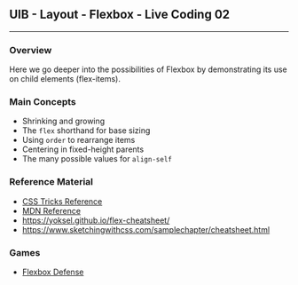 ## UIB - Layout - Flexbox - Live Coding 02

---

### Overview

Here we go deeper into the possibilities of Flexbox by demonstrating its use on child elements (flex-items).

### Main Concepts

- Shrinking and growing
- The `flex` shorthand for base sizing
- Using `order` to rearrange items
- Centering in fixed-height parents
- The many possible values for `align-self`

### Reference Material

- [CSS Tricks Reference](https://css-tricks.com/snippets/css/a-guide-to-flexbox/)
- [MDN Reference](https://developer.mozilla.org/en-US/docs/Web/CSS/CSS_Flexible_Box_Layout/Basic_Concepts_of_Flexbox)
- https://yoksel.github.io/flex-cheatsheet/
- https://www.sketchingwithcss.com/samplechapter/cheatsheet.html

### Games

- [Flexbox Defense](http://www.flexboxdefense.com/)
